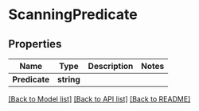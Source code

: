 # ScanningPredicate

## Properties

Name | Type | Description | Notes
------------ | ------------- | ------------- | -------------
**Predicate** | **string** |  | 

[[Back to Model list]](../README.md#documentation-for-models) [[Back to API list]](../README.md#documentation-for-api-endpoints) [[Back to README]](../README.md)


